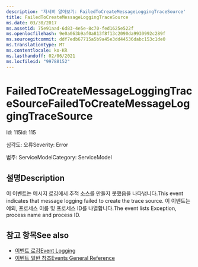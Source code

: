 ```yaml
---
description: '자세히 알아보기: FailedToCreateMessageLoggingTraceSource'
title: FailedToCreateMessageLoggingTraceSource
ms.date: 03/30/2017
ms.assetid: 75e91aad-6d83-4e5e-8c70-fed1625e522f
ms.openlocfilehash: 9e0a063b9af0a813f8f13c2090da9930992c289f
ms.sourcegitcommit: ddf7edb67715a5b9a45e3dd44536dabc153c1de0
ms.translationtype: MT
ms.contentlocale: ko-KR
ms.lasthandoff: 02/06/2021
ms.locfileid: "99788152"
---
```

# <a name="failedtocreatemessageloggingtracesource"></a><span data-ttu-id="ee3ee-103">FailedToCreateMessageLoggingTraceSource</span><span class="sxs-lookup"><span data-stu-id="ee3ee-103">FailedToCreateMessageLoggingTraceSource</span></span>

<span data-ttu-id="ee3ee-104">Id: 115</span><span class="sxs-lookup"><span data-stu-id="ee3ee-104">Id: 115</span></span>  
  
 <span data-ttu-id="ee3ee-105">심각도: 오류</span><span class="sxs-lookup"><span data-stu-id="ee3ee-105">Severity: Error</span></span>  
  
 <span data-ttu-id="ee3ee-106">범주: ServiceModel</span><span class="sxs-lookup"><span data-stu-id="ee3ee-106">Category: ServiceModel</span></span>  
  
## <a name="description"></a><span data-ttu-id="ee3ee-107">설명</span><span class="sxs-lookup"><span data-stu-id="ee3ee-107">Description</span></span>  

 <span data-ttu-id="ee3ee-108">이 이벤트는 메시지 로깅에서 추적 소스를 만들지 못했음을 나타냅니다.</span><span class="sxs-lookup"><span data-stu-id="ee3ee-108">This event indicates that message logging failed to create the trace source.</span></span> <span data-ttu-id="ee3ee-109">이 이벤트는 예외, 프로세스 이름 및 프로세스 ID를 나열합니다.</span><span class="sxs-lookup"><span data-stu-id="ee3ee-109">The event lists Exception, process name and process ID.</span></span>  
  
## <a name="see-also"></a><span data-ttu-id="ee3ee-110">참고 항목</span><span class="sxs-lookup"><span data-stu-id="ee3ee-110">See also</span></span>

- [<span data-ttu-id="ee3ee-111">이벤트 로깅</span><span class="sxs-lookup"><span data-stu-id="ee3ee-111">Event Logging</span></span>](index.md)
- [<span data-ttu-id="ee3ee-112">이벤트 일반 참조</span><span class="sxs-lookup"><span data-stu-id="ee3ee-112">Events General Reference</span></span>](events-general-reference.md)
